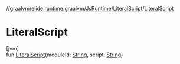 //[graalvm](../../../../index.md)/[elide.runtime.graalvm](../../index.md)/[JsRuntime](../index.md)/[LiteralScript](index.md)/[LiteralScript](-literal-script.md)

# LiteralScript

[jvm]\
fun [LiteralScript](-literal-script.md)(moduleId: [String](https://kotlinlang.org/api/latest/jvm/stdlib/kotlin/-string/index.html), script: [String](https://kotlinlang.org/api/latest/jvm/stdlib/kotlin/-string/index.html))
